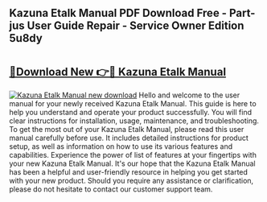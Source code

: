 ## Kazuna Etalk Manual PDF Download Free - Part-jus User Guide Repair - Service Owner Edition 5u8dy

# <h2><a href="http://bc28070.oget.top/?id=Kazuna+Etalk+Manual">🔗Download New 👉🔴 Kazuna Etalk Manual</a></h2>

[![Kazuna Etalk Manual new download](https://i.imgur.com/5g1atiW.png)](http://bc28070.oget.top/?id=Kazuna+Etalk+Manual)
Hello and welcome to the user manual for your newly received Kazuna Etalk Manual. This guide is here to help you understand and operate your product successfully. You will find clear instructions for installation, usage, maintenance, and troubleshooting. To get the most out of your Kazuna Etalk Manual, please read this user manual carefully before use. It includes detailed instructions for product setup, as well as information on how to use its various features and capabilities. Experience the power of list of features at your fingertips with your new Kazuna Etalk Manual. It's our hope that the Kazuna Etalk Manual has been a helpful and user-friendly resource in helping you get started with your new product. Should you require any assistance or clarification, please do not hesitate to contact our customer support team.
